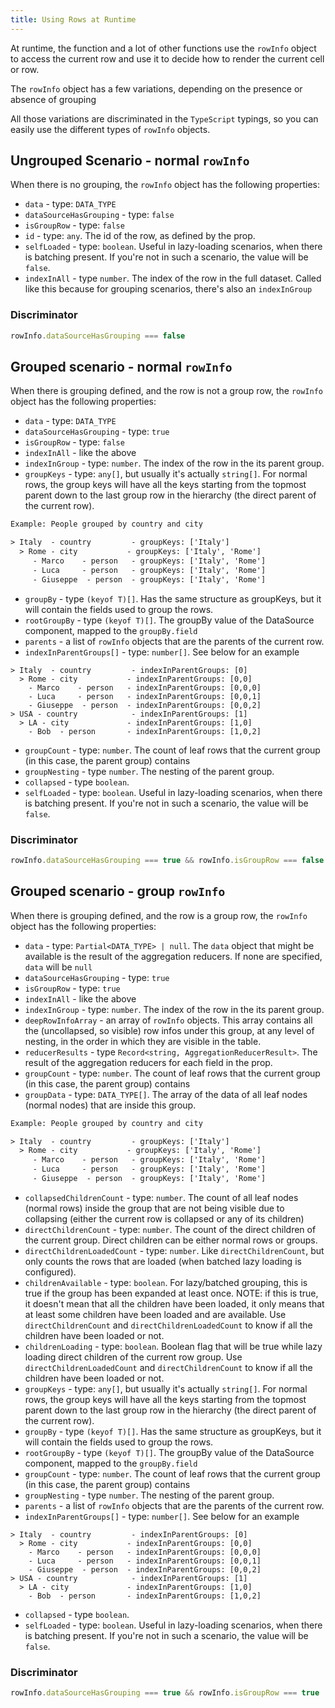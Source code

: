 ```yaml
---
title: Using Rows at Runtime
---
```


At runtime, the <PropLink name="columns.render" /> function and a <PropLink name="rowStyle">lot</PropLink> <PropLink name="rowClassName">of</PropLink> <PropLink name="columns.style">other</PropLink> functions use the `rowInfo` object to access the current row and use it to decide how to render the current cell or row.

The `rowInfo` object has a few variations, depending on the presence or absence of grouping

<Note>

All those variations are discriminated in the `TypeScript` typings, so you can easily use the different types of `rowInfo` objects.

</Note>

## Ungrouped Scenario - normal `rowInfo`

When there is no <DataSourcePropLink name="groupBy">grouping</DataSourcePropLink>, the `rowInfo` object has the following properties:

 * `data` - type: `DATA_TYPE`
 * `dataSourceHasGrouping` - type: `false`
 * `isGroupRow` - type: `false`
 * `id` - type: `any`. The id of the row, as defined by the <DataSourcePropLink name="idProperty" /> prop.
 * `selfLoaded` - type: `boolean`. Useful in lazy-loading scenarios, when there is batching present. If you're not in such a scenario, the value will be `false`.
 * `indexInAll` - type `number`. The index of the row in the full dataset. Called like this because for grouping scenarios, there's also an `indexInGroup`


### Discriminator
```ts
rowInfo.dataSourceHasGrouping === false
```

## Grouped scenario - normal `rowInfo`

When there is <DataSourcePropLink name="groupBy">grouping</DataSourcePropLink> defined, and the row is not a group row, the `rowInfo` object has the following properties:

* `data` - type: `DATA_TYPE`
* `dataSourceHasGrouping` - type: `true`
* `isGroupRow` - type: `false`
* `indexInAll` - like the above
* `indexInGroup` - type: `number`. The index of the row in the its parent group.
* `groupKeys` - type: `any[]`, but usually it's actually `string[]`. For normal rows, the group keys will have all the keys starting from the topmost parent down to the last group row in the hierarchy (the direct parent of the current row).
   
```txt
Example: People grouped by country and city

> Italy  - country         - groupKeys: ['Italy']
  > Rome - city           - groupKeys: ['Italy', 'Rome']
     - Marco    - person   - groupKeys: ['Italy', 'Rome']
     - Luca     - person   - groupKeys: ['Italy', 'Rome']
     - Giuseppe  - person  - groupKeys: ['Italy', 'Rome']
```

* `groupBy` - type `(keyof T)[]`. Has the same structure as groupKeys, but it will contain the fields used to group the rows.
* `rootGroupBy` - type `(keyof T)[]`. The groupBy value of the DataSource component, mapped to the `groupBy.field`
* `parents` - a list of `rowInfo` objects that are the parents of the current row.
* `indexInParentGroups[]` - type: `number[]`. See below for an example

```
> Italy  - country         - indexInParentGroups: [0]
  > Rome - city           - indexInParentGroups: [0,0]
    - Marco    - person   - indexInParentGroups: [0,0,0]
    - Luca     - person   - indexInParentGroups: [0,0,1]
    - Giuseppe  - person  - indexInParentGroups: [0,0,2]
> USA - country            - indexInParentGroups: [1]
  > LA - city             - indexInParentGroups: [1,0]
    - Bob  - person       - indexInParentGroups: [1,0,2]
```

* `groupCount` - type: `number`. The count of leaf rows that the current group (in this case, the parent group) contains
* `groupNesting` - type `number`. The nesting of the parent group.
* `collapsed` - type `boolean`.
* `selfLoaded` - type: `boolean`. Useful in lazy-loading scenarios, when there is batching present. If you're not in such a scenario, the value will be `false`.


### Discriminator

```ts
rowInfo.dataSourceHasGrouping === true && rowInfo.isGroupRow === false
```

## Grouped scenario - group `rowInfo`

When there is <DataSourcePropLink name="groupBy">grouping</DataSourcePropLink> defined, and the row is a group row, the `rowInfo` object has the following properties:

* `data` - type: `Partial<DATA_TYPE> | null`. The `data` object that might be available is the result of the <DataSourcePropLink name="aggregationReducers">aggregation reducers</DataSourcePropLink>. If none are specified, `data` will be `null`
* `dataSourceHasGrouping` - type: `true`
* `isGroupRow` - type: `true`
* `indexInAll` - like the above
* `indexInGroup` - type: `number`. The index of the row in the its parent group.
* `deepRowInfoArray` - an array of `rowInfo` objects. This array contains all the (uncollapsed, so visible) row infos under this group, at any level of nesting, in the order in which they are visible in the table.
* `reducerResults` - type `Record<string, AggregationReducerResult>`. The result of the <DataSourcePropLink name="aggregationReducers">aggregation reducers</DataSourcePropLink> for each field in the <DataSourcePropLink name="aggregationReducers" /> prop.
* `groupCount` - type: `number`. The count of leaf rows that the current group (in this case, the parent group) contains
* `groupData` - type: `DATA_TYPE[]`. The array of the data of all leaf nodes (normal nodes) that are inside this group.
   
```txt
Example: People grouped by country and city

> Italy  - country         - groupKeys: ['Italy']
  > Rome - city           - groupKeys: ['Italy', 'Rome']
     - Marco    - person   - groupKeys: ['Italy', 'Rome']
     - Luca     - person   - groupKeys: ['Italy', 'Rome']
     - Giuseppe  - person  - groupKeys: ['Italy', 'Rome']
```
* `collapsedChildrenCount` - type: `number`. The count of all leaf nodes (normal rows) inside the group that are not being visible due to collapsing (either the current row is collapsed or any of its children)
* `directChildrenCount` - type: `number`. The count of the direct children of the current group. Direct children can be either normal rows or groups.
* `directChildrenLoadedCount` - type: `number`. Like `directChildrenCount`, but only counts the rows that are loaded (when batched lazy loading is configured).
* `childrenAvailable` - type: `boolean`. For lazy/batched grouping, this is true if the group has been expanded at least once. NOTE: if this is true, it doesn't mean that all the children have been loaded, it only means that at least some children have been loaded and are available. Use `directChildrenCount` and `directChildrenLoadedCount` to know if all the children have been loaded or not.
* `childrenLoading` - type: `boolean`. Boolean flag that will be true while lazy loading direct children of the current row group. Use `directChildrenLoadedCount` and `directChildrenCount` to know if all the children have been loaded or not.
* `groupKeys` - type: `any[]`, but usually it's actually `string[]`. For normal rows, the group keys will have all the keys starting from the topmost parent down to the last group row in the hierarchy (the direct parent of the current row).
* `groupBy` - type `(keyof T)[]`. Has the same structure as groupKeys, but it will contain the fields used to group the rows.
* `rootGroupBy` - type `(keyof T)[]`. The groupBy value of the DataSource component, mapped to the `groupBy.field`
* `groupCount` - type: `number`. The count of leaf rows that the current group (in this case, the parent group) contains
* `groupNesting` - type `number`. The nesting of the parent group.
* `parents` - a list of `rowInfo` objects that are the parents of the current row.
* `indexInParentGroups[]` - type: `number[]`. See below for an example

```
> Italy  - country         - indexInParentGroups: [0]
  > Rome - city           - indexInParentGroups: [0,0]
    - Marco    - person   - indexInParentGroups: [0,0,0]
    - Luca     - person   - indexInParentGroups: [0,0,1]
    - Giuseppe  - person  - indexInParentGroups: [0,0,2]
> USA - country            - indexInParentGroups: [1]
  > LA - city             - indexInParentGroups: [1,0]
    - Bob  - person       - indexInParentGroups: [1,0,2]
```

* `collapsed` - type `boolean`.
* `selfLoaded` - type: `boolean`. Useful in lazy-loading scenarios, when there is batching present. If you're not in such a scenario, the value will be `false`.


### Discriminator

```ts
rowInfo.dataSourceHasGrouping === true && rowInfo.isGroupRow === true
```

